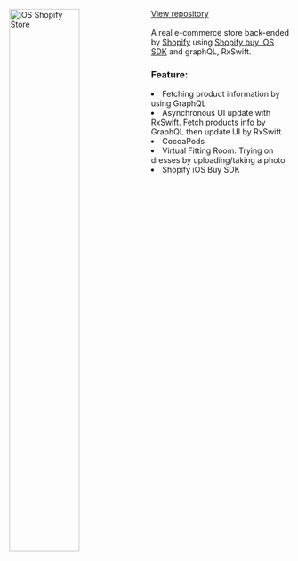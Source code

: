 <a href="https://github.com/StudioKaori/iOSShopify" target="_blank"><img align="left" width="50%" height="auto" src="./assets/img/kaoriShopifyHero.gif" alt="iOS Shopify Store" /></a>

<a href="https://github.com/StudioKaori/iOSShopify" target="_blank">View repository</a><br /><br />
A real e-commerce store back-ended by <a href="https://shopify.dev/" target="_blank">Shopify</a> using <a href="https://shopify.dev/custom-storefronts/tools/ios" target="_blank">Shopify buy iOS SDK</a> and graphQL, RxSwift.

<h3>Feature:</h3>
<dl>
<li>Fetching product information by using GraphQL</li>
<li>Asynchronous UI update with RxSwift. Fetch products info by GraphQL then update UI by RxSwift</li>
<li>CocoaPods</li>
<li>Virtual Fitting Room: Trying on dresses by uploading/taking a photo</li>
<li>Shopify iOS Buy SDK</li>
</dl>
